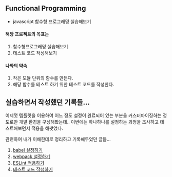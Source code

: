 ## Functional Programming
- javascript 함수형 프로그래밍 실습해보기



#### 해당 프로젝트의 목표는
1. 함수형프로그래밍 실습해보기
2. 테스트 코드 작성해보기



#### 나와의 약속
1. 작은 모듈 단위의 함수를 만든다.
2. 해당 함수를 테스트 하기 위한 테스트 코드를 작성한다.


## 실습하면서 작성했던 기록들...
이제껏 템플릿을 이용하여 어느 정도 설정이 완료되어 있는 부분을 커스터마이징하는 정도로만 개발 환경을 구성해봤는데..
이번에는 하나하나를 설정하는 과정을 조사하고 테스트해보면서 적용을 해봣었다.

관련하여 내가 이해한데로 정리하고 기록해두었던 글들... 

1. [babel 설정하기](https://gloriajun.github.io/language/2018/12/06/javascript-babel.html)
2. [webpack 설정하기]()
3. [ESLint 적용하기](https://gloriajun.github.io/language/2018/12/05/javascript-lint.html)
3. [테스트 코드 작성하기](https://gloriajun.github.io/language/2018/12/04/javascript-test.html)
